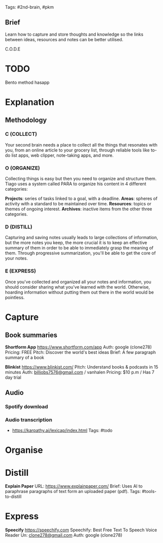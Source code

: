 Tags: #2nd-brain, #pkm

## Brief

Learn how to capture and store thoughts and knowledge so the links between ideas, resources and notes can be better utilised.

C.O.D.E


# TODO
Bento method
hasapp

# Explanation

## Methodology

### C (COLLECT)
Your second brain needs a place to collect all the things that resonates with you, from an online article to your grocery list, through reliable tools like to-do list apps, web clipper, note-taking apps, and more.

### O (ORGANIZE)
Collecting things is easy but then you need to organize and structure them. Tiago uses a system called PARA to organize his content in 4 different categories:

**Projects**: series of tasks linked to a goal, with a deadline.
**Areas**: spheres of activity with a standard to be maintained over time.
**Resources**: topics or themes of ongoing interest.
**Archives**: inactive items from the other three categories.

### D (DISTILL)
Capturing and saving notes usually leads to large collections of information, but the more notes you keep, the more crucial it is to keep an effective summary of them in order to be able to immediately grasp the meaning of them. Through progressive summarization, you'll be able to get the core of your notes.

### E (EXPRESS)
Once you've collected and organized all your notes and information, you should consider sharing what you've learned with the world. Otherwise, hoarding information without putting them out there in the world would be pointless.


# Capture


## Book summaries

**Shortform App**
https://www.shortform.com/app 
Auth: google (clone278)
Pricing: FREE
Pitch: Discover the world's best ideas
Brief: A few paragraph summary of a book


**Blinkist**
https://www.blinkist.com/
Pitch: Understand books & podcasts in 15 minutes
Auth: billjobs7576@gmail.com / vanhalen
Pricing: $10 p.m / Has 7 day trial

## Audio

### Spotify download



### Audio transcription

- https://karpathy.ai/lexicap/index.html
Tags: #todo

# Organise


# Distill

**Explain Paper**
URL: https://www.explainpaper.com/
Brief: Uses AI to paraphrase paragraphs of text form an uploaded paper (pdf).
Tags: #tools-to-distill 


# Express

**Speecify**
https://speechify.com
Speechify: Best Free Text To Speech Voice Reader
Un: [clone278@gmail.com](mailto:clone278@gmail.com)
Auth: google (clone278)
